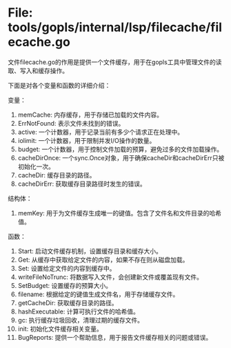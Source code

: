 # File: tools/gopls/internal/lsp/filecache/filecache.go

文件filecache.go的作用是提供一个文件缓存，用于在gopls工具中管理文件的读取、写入和缓存操作。

下面是对各个变量和函数的详细介绍：

变量：
1. memCache: 内存缓存，用于存储已加载的文件内容。
2. ErrNotFound: 表示文件未找到的错误。
3. active: 一个计数器，用于记录当前有多少个请求正在处理中。
4. iolimit: 一个计数器，用于限制并发I/O操作的数量。
5. budget: 一个计数器，用于控制文件加载的预算，避免过多的文件加载操作。
6. cacheDirOnce: 一个sync.Once对象，用于确保cacheDir和cacheDirErr只被初始化一次。
7. cacheDir: 缓存目录的路径。
8. cacheDirErr: 获取缓存目录路径时发生的错误。

结构体：
1. memKey: 用于为文件缓存生成唯一的键值。包含了文件名和文件目录的哈希值。

函数：
1. Start: 启动文件缓存机制，设置缓存目录和缓存大小。
2. Get: 从缓存中获取给定文件的内容，如果不存在则从磁盘加载。
3. Set: 设置给定文件的内容到缓存中。
4. writeFileNoTrunc: 将数据写入文件，会创建新文件或覆盖现有文件。
5. SetBudget: 设置缓存的预算大小。
6. filename: 根据给定的键值生成文件名，用于存储缓存文件。
7. getCacheDir: 获取缓存目录的路径。
8. hashExecutable: 计算可执行文件的哈希值。
9. gc: 执行缓存垃圾回收，清理过期的缓存文件。
10. init: 初始化文件缓存相关变量。
11. BugReports: 提供一个帮助信息，用于报告文件缓存相关的问题或错误。

